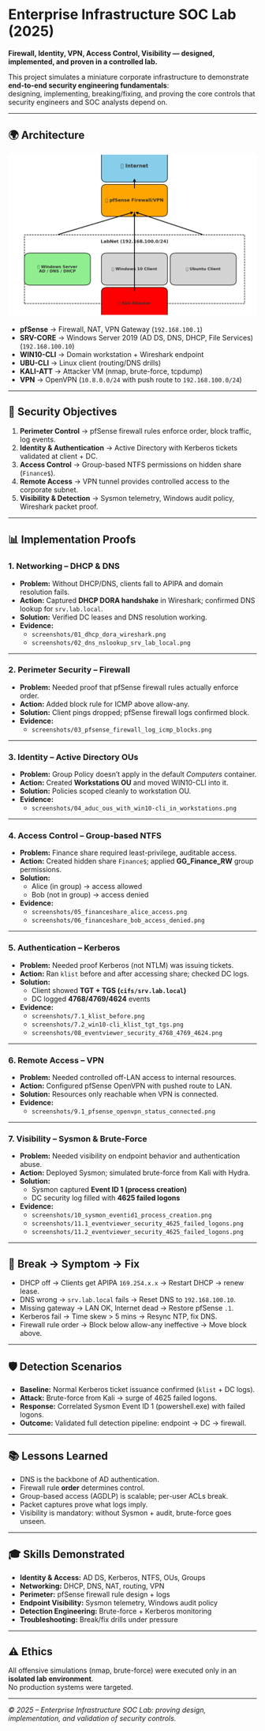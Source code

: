 # Enterprise Infrastructure SOC Lab (2025)

**Firewall, Identity, VPN, Access Control, Visibility — designed, implemented, and proven in a controlled lab.**

This project simulates a miniature corporate infrastructure to demonstrate **end-to-end security engineering fundamentals**:  
designing, implementing, breaking/fixing, and proving the core controls that security engineers and SOC analysts depend on.

---

## 🌍 Architecture
![Topology](docs/topology.png)

- **pfSense** → Firewall, NAT, VPN Gateway (`192.168.100.1`)  
- **SRV-CORE** → Windows Server 2019 (AD DS, DNS, DHCP, File Services) (`192.168.100.10`)  
- **WIN10-CLI** → Domain workstation + Wireshark endpoint  
- **UBU-CLI** → Linux client (routing/DNS drills)  
- **KALI-ATT** → Attacker VM (nmap, brute-force, tcpdump)  
- **VPN** → OpenVPN (`10.8.0.0/24` with push route to `192.168.100.0/24`)  

---

## 🎯 Security Objectives
1. **Perimeter Control** → pfSense firewall rules enforce order, block traffic, log events.  
2. **Identity & Authentication** → Active Directory with Kerberos tickets validated at client + DC.  
3. **Access Control** → Group-based NTFS permissions on hidden share (`Finance$`).  
4. **Remote Access** → VPN tunnel provides controlled access to the corporate subnet.  
5. **Visibility & Detection** → Sysmon telemetry, Windows audit policy, Wireshark packet proof.  

---

## 📊 Implementation Proofs

### 1. Networking – DHCP & DNS
- **Problem:** Without DHCP/DNS, clients fall to APIPA and domain resolution fails.  
- **Action:** Captured **DHCP DORA handshake** in Wireshark; confirmed DNS lookup for `srv.lab.local`.  
- **Solution:** Verified DC leases and DNS resolution working.  
- **Evidence:**  
  - `screenshots/01_dhcp_dora_wireshark.png`  
  - `screenshots/02_dns_nslookup_srv_lab_local.png`  

---

### 2. Perimeter Security – Firewall
- **Problem:** Needed proof that pfSense firewall rules actually enforce order.  
- **Action:** Added block rule for ICMP above allow-any.  
- **Solution:** Client pings dropped; pfSense firewall logs confirmed block.  
- **Evidence:**  
  - `screenshots/03_pfsense_firewall_log_icmp_blocks.png`  

---

### 3. Identity – Active Directory OUs
- **Problem:** Group Policy doesn’t apply in the default *Computers* container.  
- **Action:** Created **Workstations OU** and moved WIN10-CLI into it.  
- **Solution:** Policies scoped cleanly to workstation OU.  
- **Evidence:**  
  - `screenshots/04_aduc_ous_with_win10-cli_in_workstations.png`  

---

### 4. Access Control – Group-based NTFS
- **Problem:** Finance share required least-privilege, auditable access.  
- **Action:** Created hidden share `Finance$`; applied **GG_Finance_RW** group permissions.  
- **Solution:**  
  - Alice (in group) → access allowed  
  - Bob (not in group) → access denied  
- **Evidence:**  
  - `screenshots/05_financeshare_alice_access.png`  
  - `screenshots/06_financeshare_bob_access_denied.png`  

---

### 5. Authentication – Kerberos
- **Problem:** Needed proof Kerberos (not NTLM) was issuing tickets.  
- **Action:** Ran `klist` before and after accessing share; checked DC logs.  
- **Solution:**  
  - Client showed **TGT + TGS (`cifs/srv.lab.local`)**  
  - DC logged **4768/4769/4624** events  
- **Evidence:**  
  - `screenshots/7.1_klist_before.png`  
  - `screenshots/7.2_win10-cli_klist_tgt_tgs.png`  
  - `screenshots/08_eventviewer_security_4768_4769_4624.png`  

---

### 6. Remote Access – VPN
- **Problem:** Needed controlled off-LAN access to internal resources.  
- **Action:** Configured pfSense OpenVPN with pushed route to LAN.  
- **Solution:** Resources only reachable when VPN is connected.  
- **Evidence:**  
  - `screenshots/9.1_pfsense_openvpn_status_connected.png`  

---

### 7. Visibility – Sysmon & Brute-Force
- **Problem:** Needed visibility on endpoint behavior and authentication abuse.  
- **Action:** Deployed Sysmon; simulated brute-force from Kali with Hydra.  
- **Solution:**  
  - Sysmon captured **Event ID 1 (process creation)**  
  - DC security log filled with **4625 failed logons**  
- **Evidence:**  
  - `screenshots/10_sysmon_eventid1_process_creation.png`  
  - `screenshots/11.1_eventviewer_security_4625_failed_logons.png`  
  - `screenshots/11.2_eventviewer_security_4625_failed_logons.png`  

---

## 🧯 Break → Symptom → Fix
- DHCP off → Clients get APIPA `169.254.x.x` → Restart DHCP → renew lease.  
- DNS wrong → `srv.lab.local` fails → Reset DNS to `192.168.100.10`.  
- Missing gateway → LAN OK, Internet dead → Restore pfSense `.1`.  
- Kerberos fail → Time skew > 5 mins → Resync NTP, fix DNS.  
- Firewall rule order → Block below allow-any ineffective → Move block above.  

---

## 🛡️ Detection Scenarios
- **Baseline:** Normal Kerberos ticket issuance confirmed (`klist` + DC logs).  
- **Attack:** Brute-force from Kali → surge of 4625 failed logons.  
- **Response:** Correlated Sysmon Event ID 1 (powershell.exe) with failed logons.  
- **Outcome:** Validated full detection pipeline: endpoint → DC → firewall.  

---

## 📚 Lessons Learned
- DNS is the backbone of AD authentication.  
- Firewall rule **order** determines control.  
- Group-based access (AGDLP) is scalable; per-user ACLs break.  
- Packet captures prove what logs imply.  
- Visibility is mandatory: without Sysmon + audit, brute-force goes unseen.  

---

## 🎓 Skills Demonstrated
- **Identity & Access:** AD DS, Kerberos, NTFS, OUs, Groups  
- **Networking:** DHCP, DNS, NAT, routing, VPN  
- **Perimeter:** pfSense firewall rule design + logs  
- **Endpoint Visibility:** Sysmon telemetry, Windows audit policy  
- **Detection Engineering:** Brute-force + Kerberos monitoring  
- **Troubleshooting:** Break/fix drills under pressure  

---

## ⚠️ Ethics
All offensive simulations (nmap, brute-force) were executed only in an **isolated lab environment**.  
No production systems were targeted.

---

*© 2025 – Enterprise Infrastructure SOC Lab: proving design, implementation, and validation of security controls.*
